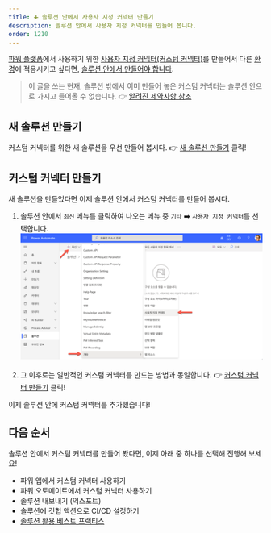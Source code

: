 ```yaml
---
title: ➕ 솔루션 안에서 사용자 지정 커넥터 만들기
description: 솔루션 안에서 사용자 지정 커넥터를 만들어 봅니다.
order: 1210
---
```


[파워 플랫폼][pp]에서 사용하기 위한 [사용자 지정 커넥터(커스텀 커넥터)][pp cons cus]를 만들어서 다른 [환경][pp env]에 적용시키고 싶다면, [솔루션 안에서 만들어야 합니다][pp cons cus sol].

> 이 글을 쓰는 현재, 솔루션 밖에서 이미 만들어 놓은 커스텀 커넥터는 솔루션 안으로 가지고 들어올 수 없습니다. 👉 [알려진 제약사항 참조][pp cons cus sol limitation]


## 새 솔루션 만들기 ##

커스텀 커넥터를 위한 새 솔루션을 우선 만들어 봅시다. 👉 [새 솔루션 만들기][pp sol new] 클릭!


## 커스텀 커넥터 만들기 ##

새 솔루션을 만들었다면 이제 솔루션 안에서 커스텀 커넥터를 만들어 봅시다.

1. 솔루션 안에서 `최신` 메뉴를 클릭하여 나오는 메뉴 중 `기타` ➡️ `사용자 지정 커넥터`를 선택합니다.
    ![커스텀 커넥터 추가][image-01]
    &nbsp;
2. 그 이후로는 일반적인 커스텀 커넥터를 만드는 방법과 동일합니다. 👉 [커스텀 커넥터 만들기][pp cons cus create] 클릭!

이제 솔루션 안에 커스텀 커넥터를 추가했습니다!


## 다음 순서 ##

솔루션 안에서 커스텀 커넥터를 만들어 봤다면, 이제 아래 중 하나를 선택해 진행해 보세요!

* 파워 앱에서 커스텀 커넥터 사용하기
* 파워 오토메이트에서 커스텀 커넥터 사용하기
* 솔루션 내보내기 (익스포트)
* 솔루션에 깃헙 액션으로 CI/CD 설정하기
* [솔루션 활용 베스트 프랙티스][pp sol bp]


[image-01]: ../../images/pp/alm/cuscon-create-in-a-solution-01.png
[image-02]: ../../images/pp/alm/cuscon-create-in-a-solution-02.png
[image-03]: ../../images/pp/alm/cuscon-create-in-a-solution-03.png
[image-04]: ../../images/pp/alm/cuscon-create-in-a-solution-04.png
[image-05]: ../../images/pp/alm/cuscon-create-in-a-solution-05.png


[pp]: https://powerplatform.microsoft.com/ko-kr/?WT.mc_id=power-34890-juyoo
[pp env]: https://docs.microsoft.com/ko-kr/power-platform/admin/environments-overview?WT.mc_id=power-34890-juyoo
[pp cons cus]: https://docs.microsoft.com/ko-kr/connectors/custom-connectors/?WT.mc_id=power-34890-juyoo
[pp cons cus sol]: https://docs.microsoft.com/ko-kr/connectors/custom-connectors/customconnectorssolutions?WT.mc_id=power-34890-juyoo
[pp cons cus sol limitation]: https://docs.microsoft.com/ko-kr/connectors/custom-connectors/customconnectorssolutions?WT.mc_id=power-34890-juyoo#known-limitations

[pp sol new]: /pp/alm/solution-new

[pp cons cus create]: /pp/cuscon/cuscon-create
[pp sol bp]: /pp/alm/solution-best-practices
